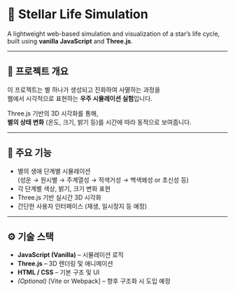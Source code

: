 # 🌟 Stellar Life Simulation

A lightweight web-based simulation and visualization of a star’s life cycle, built using **vanilla JavaScript** and **Three.js**.

---

## 📌 프로젝트 개요

이 프로젝트는 별 하나가 생성되고 진화하여 사멸하는 과정을  
웹에서 시각적으로 표현하는 **우주 시뮬레이션 실험**입니다.

Three.js 기반의 3D 시각화를 통해,  
**별의 상태 변화** (온도, 크기, 밝기 등)를 시간에 따라 동적으로 보여줍니다.

---

## 🌠 주요 기능

- 별의 생애 단계별 시뮬레이션  
  (성운 → 원시별 → 주계열성 → 적색거성 → 백색왜성 or 초신성 등)
- 각 단계별 색상, 밝기, 크기 변화 표현
- Three.js 기반 실시간 3D 시각화
- 간단한 사용자 인터페이스 (재생, 일시정지 등 예정)

---

## ⚙️ 기술 스택

- **JavaScript (Vanilla)** – 시뮬레이션 로직
- **Three.js** – 3D 렌더링 및 애니메이션
- **HTML / CSS** – 기본 구조 및 UI
- *(Optional)* [Vite or Webpack] – 향후 구조화 시 도입 예정


